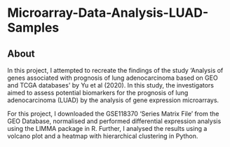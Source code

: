 # Microarray-Data-Analysis-LUAD-Samples

## About
In this project, I attempted to recreate the findings of the study ‘Analysis of genes associated with prognosis of lung adenocarcinoma based on GEO and TCGA databases' by Yu et al (2020). In this study, the investigators aimed to assess potential biomarkers for the prognosis of lung adenocarcinoma (LUAD) by the analysis of gene expression microarrays. <br>

For this project, I downloaded the GSE118370 ‘Series Matrix File’ from the GEO Database, normalised and performed differential expression analysis using the LIMMA package in R. Further, I analysed the results using a volcano plot and a heatmap with hierarchical clustering in Python. <br>
